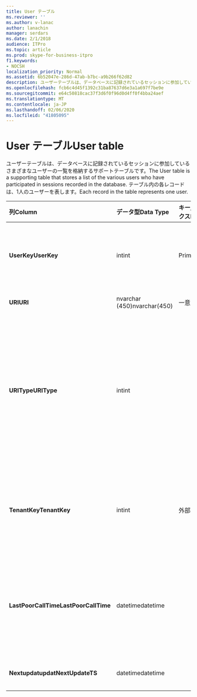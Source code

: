```yaml
---
title: User テーブル
ms.reviewer: ''
ms.author: v-lanac
author: lanachin
manager: serdars
ms.date: 2/1/2018
audience: ITPro
ms.topic: article
ms.prod: skype-for-business-itpro
f1.keywords:
- NOCSH
localization_priority: Normal
ms.assetid: 6b52047e-286d-47ab-b7bc-a9b266f62d82
description: ユーザーテーブルは、データベースに記録されているセッションに参加しているさまざまなユーザーの一覧を格納するサポートテーブルです。 テーブル内の各レコードは、1人のユーザーを表します。
ms.openlocfilehash: fcb6c4d45f1392c31ba87637d6e3a1a697f7be9e
ms.sourcegitcommit: e64c50818cac37f3d6f0f96d0d4ff0f4bba24aef
ms.translationtype: MT
ms.contentlocale: ja-JP
ms.lasthandoff: 02/06/2020
ms.locfileid: "41805095"
---
```

# <a name="user-table"></a><span data-ttu-id="205c1-104">User テーブル</span><span class="sxs-lookup"><span data-stu-id="205c1-104">User table</span></span>
 
<span data-ttu-id="205c1-105">ユーザーテーブルは、データベースに記録されているセッションに参加しているさまざまなユーザーの一覧を格納するサポートテーブルです。</span><span class="sxs-lookup"><span data-stu-id="205c1-105">The User table is a supporting table that stores a list of the various users who have participated in sessions recorded in the database.</span></span> <span data-ttu-id="205c1-106">テーブル内の各レコードは、1人のユーザーを表します。</span><span class="sxs-lookup"><span data-stu-id="205c1-106">Each record in the table represents one user.</span></span>
  
|<span data-ttu-id="205c1-107">**列**</span><span class="sxs-lookup"><span data-stu-id="205c1-107">**Column**</span></span>|<span data-ttu-id="205c1-108">**データ型**</span><span class="sxs-lookup"><span data-stu-id="205c1-108">**Data Type**</span></span>|<span data-ttu-id="205c1-109">**キー/インデックス**</span><span class="sxs-lookup"><span data-stu-id="205c1-109">**Key/Index**</span></span>|<span data-ttu-id="205c1-110">**詳細**</span><span class="sxs-lookup"><span data-stu-id="205c1-110">**Details**</span></span>|
|:-----|:-----|:-----|:-----|
|<span data-ttu-id="205c1-111">**UserKey**</span><span class="sxs-lookup"><span data-stu-id="205c1-111">**UserKey**</span></span> <br/> |<span data-ttu-id="205c1-112">int</span><span class="sxs-lookup"><span data-stu-id="205c1-112">int</span></span>  <br/> |<span data-ttu-id="205c1-113">Primary</span><span class="sxs-lookup"><span data-stu-id="205c1-113">Primary</span></span>  <br/> |<span data-ttu-id="205c1-114">このユーザーを識別する一意の番号です。</span><span class="sxs-lookup"><span data-stu-id="205c1-114">Unique number identifying this user.</span></span>  <br/> |
|<span data-ttu-id="205c1-115">**URI**</span><span class="sxs-lookup"><span data-stu-id="205c1-115">**URI**</span></span> <br/> |<span data-ttu-id="205c1-116">nvarchar (450)</span><span class="sxs-lookup"><span data-stu-id="205c1-116">nvarchar(450)</span></span>  <br/> |<span data-ttu-id="205c1-117">一意</span><span class="sxs-lookup"><span data-stu-id="205c1-117">Unique</span></span>  <br/> |<span data-ttu-id="205c1-118">URI 文字列。</span><span class="sxs-lookup"><span data-stu-id="205c1-118">URI string.</span></span>  <br/> |
|<span data-ttu-id="205c1-119">**URIType**</span><span class="sxs-lookup"><span data-stu-id="205c1-119">**URIType**</span></span> <br/> |<span data-ttu-id="205c1-120">int</span><span class="sxs-lookup"><span data-stu-id="205c1-120">int</span></span>  <br/> ||<span data-ttu-id="205c1-121">1の URI の型が不明です。</span><span class="sxs-lookup"><span data-stu-id="205c1-121">1 is unknown URI type.</span></span>  <br/> <span data-ttu-id="205c1-122">2はユーザー URI です。</span><span class="sxs-lookup"><span data-stu-id="205c1-122">2 is user URI.</span></span>  <br/> <span data-ttu-id="205c1-123">4は会議の URI です。</span><span class="sxs-lookup"><span data-stu-id="205c1-123">4 is conference URI.</span></span>  <br/> <span data-ttu-id="205c1-124">8は電話の URI です。</span><span class="sxs-lookup"><span data-stu-id="205c1-124">8 is phone URI.</span></span>  <br/> |
|<span data-ttu-id="205c1-125">**TenantKey**</span><span class="sxs-lookup"><span data-stu-id="205c1-125">**TenantKey**</span></span> <br/> |<span data-ttu-id="205c1-126">int</span><span class="sxs-lookup"><span data-stu-id="205c1-126">int</span></span>  <br/> |<span data-ttu-id="205c1-127">外部</span><span class="sxs-lookup"><span data-stu-id="205c1-127">Foreign</span></span>  <br/> |<span data-ttu-id="205c1-128">テナントテーブルから参照されたユーザーのテナント。</span><span class="sxs-lookup"><span data-stu-id="205c1-128">Tenant of the user, referenced from tenant table.</span></span>  <br/> |
|<span data-ttu-id="205c1-129">**LastPoorCallTime**</span><span class="sxs-lookup"><span data-stu-id="205c1-129">**LastPoorCallTime**</span></span> <br/> |<span data-ttu-id="205c1-130">datetime</span><span class="sxs-lookup"><span data-stu-id="205c1-130">datetime</span></span>  <br/> ||<span data-ttu-id="205c1-131">ユーザーが低品質の音声通話を行ったときの最新のタイムスタンプ。</span><span class="sxs-lookup"><span data-stu-id="205c1-131">Latest time stamp when the user had a poor audio call.</span></span>  <br/> |
|<span data-ttu-id="205c1-132">**Nextupdatupdat**</span><span class="sxs-lookup"><span data-stu-id="205c1-132">**NextUpdateTS**</span></span> <br/> |<span data-ttu-id="205c1-133">datetime</span><span class="sxs-lookup"><span data-stu-id="205c1-133">datetime</span></span>  <br/> ||<span data-ttu-id="205c1-134">内部使用のみ。</span><span class="sxs-lookup"><span data-stu-id="205c1-134">For internal use only.</span></span>  <br/> |
   

